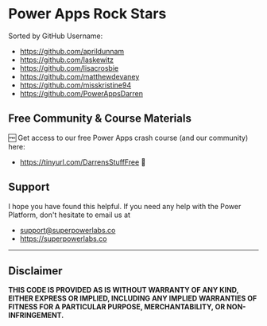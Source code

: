 # Power Apps Rock Stars

Sorted by GitHub Username: 

- https://github.com/aprildunnam
- https://github.com/laskewitz
- https://github.com/lisacrosbie
- https://github.com/matthewdevaney
- https://github.com/misskristine94
- https://github.com/PowerAppsDarren


## Free Community & Course Materials 

🆓 Get access to our free Power Apps crash course (and our community) here: 
- https://tinyurl.com/DarrensStuffFree 🔗

## Support

I hope you have found this helpful. If you need any help with the Power Platform, don't hesitate to email us at 
* [support@superpowerlabs.co](support@superpowerlabs.co)
* https://superpowerlabs.co 

---

## Disclaimer

**THIS CODE IS PROVIDED AS IS WITHOUT WARRANTY OF ANY KIND, EITHER EXPRESS OR IMPLIED, INCLUDING ANY IMPLIED WARRANTIES OF FITNESS FOR A PARTICULAR PURPOSE, MERCHANTABILITY, OR NON-INFRINGEMENT.**
